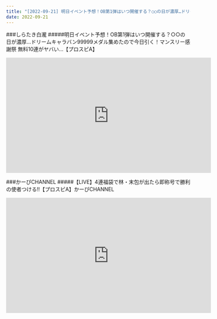 ```yaml
---
title: "[2022-09-21] 明日イベント予想！OB第1弾はいつ開催する？○○の日が濃厚…ドリームキャラバン99999メダル集めたので今日引く！マンスリー感謝祭 無料10連がヤバい…【プロスピA】 他"
date: 2022-09-21
---
```

###しらたき白瀧
#####明日イベント予想！OB第1弾はいつ開催する？○○の日が濃厚…ドリームキャラバン99999メダル集めたので今日引く！マンスリー感謝祭 無料10連がヤバい…【プロスピA】
<iframe width="560" height="315" src="https://www.youtube.com/embed/BVgW9JBnfNY" frameborder="0" allow="accelerometer; autoplay; clipboard-write; encrypted-media; gyroscope; picture-in-picture" allowfullscreen></iframe>

###かーぴCHANNEL
#####【LIVE】4連福袋で林・末包が出たら即称号で勝利の使者つける!!【プロスピA】かーぴCHANNEL
<iframe width="560" height="315" src="https://www.youtube.com/embed/d7289OKT450" frameborder="0" allow="accelerometer; autoplay; clipboard-write; encrypted-media; gyroscope; picture-in-picture" allowfullscreen></iframe>


